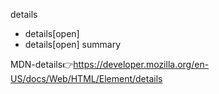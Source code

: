 details
- details[open]
- details[open] summary

MDN-details👉<https://developer.mozilla.org/en-US/docs/Web/HTML/Element/details>

